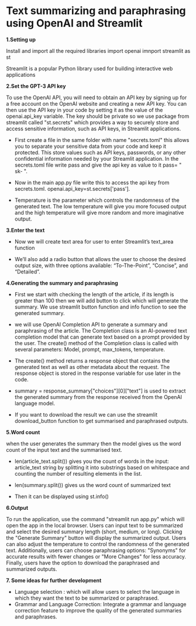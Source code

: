 # Text summarizing and paraphrasing using OpenAI and Streamlit 

**1.Setting up**

Install and import all the required libraries 
import openai 
imnport streamlit as st 

Streamlit is a popular Python library used for building interactive web applications

**2.Set the GPT-3 API key**

To use the OpenAI API, you will need to obtain an API key by signing up for a free account on the OpenAI website and creating a new API key. You can then use the API key in your code by setting it as the value of the openai.api_key variable. 
The key should be private so we use package from streamlit called "st.secrets" which provides a way to securely store and access sensitive information, such as API keys, in Streamlit applications.
- First create a file in the same folder with name "secrets.toml" this allows you to separate your sensitive data from your code and keep it protected. This store values such as API keys, passwords, or any other confidential information needed by your Streamlit application. In the secrets.toml file write pass and give the api key as value to it pass= " sk- ".
- Now in the main app.py file write this to access the api key from secrets.toml.
openai.api_key=st.secrets['pass']. 

- Temperature is the parameter which controls the randomness of the generated text. The low temperature will give you more focused output and the high temperature will give more random and more imaginative output.

**3.Enter the text**

- Now we will create text area for user to enter Streamlit’s text_area function

- We’ll also add a radio button that allows the user to choose the desired output size, with three options available: “To-The-Point”, “Concise”, and “Detailed”.

**4.Generating the summary and paraphrasing**


- First we start with checking the length of the article, if its length is greater than 100 then we will add button to click which will generate the summary. We use streamlit button function and info function to see the generated summary.

- we will use OpenAI Completion API to generate a summary and paraphrasing of the article. The Completion class is an AI-powered text completion model that can generate text based on a prompt provided by the user. The create() method of the Completion class is called with several parameters: Model, prompt, max_tokens, temperature.

- The create() method returns a response object that contains the generated text as well as other metadata about the request. The response object is stored in the response variable for use later in the code.

- summary = response_summary["choices"][0]["text"] is used to extract the generated summary from the response received from the OpenAI language model.

- If you want to download the result we can use the streamlit download_button function to get summarised and paraphrased outputs.

**5.Word count**

when the user generates the summary then the model gives us the word count of the input text and the summarised text. 
- len(article_text.split()) gives you the count of words in the input: article_text string by splitting it into substrings based on whitespace and counting the number of resulting elements in the list.

- len(summary.split()) gives us the word count of summarized text

- Then it can be displayed using st.info()

**6.Output**

To run the application, use the command "streamlit run app.py" which will open the app in the local browser. Users can input text to be summarized and select the desired summary length (short, medium, or long). Clicking the "Generate Summary" button will display the summarized output. Users can also adjust the temperature to control the randomness of the generated text. Additionally, users can choose paraphrasing options: "Synonyms" for accurate results with fewer changes or "More Changes" for less accuracy. Finally, users have the option to download the paraphrased and summarized outputs.

**7. Some ideas for further development**

- Language selection : which will allow users to select the language in which they want the text to be summarized or paraphrased.
- Grammar and Language Correction: Integrate a grammar and language correction feature to improve the quality of the generated summaries and paraphrases.
